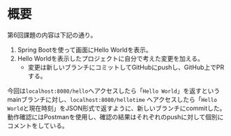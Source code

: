 # 概要

第6回課題の内容は下記の通り。

1. Spring Bootを使って画面にHello Worldを表示。
2. Hello Worldを表示したプロジェクトに自分で考えた変更を加える。
    - 変更は新しいブランチにコミットしてGitHubにpushし、GitHub上でPRする。

今回は`localhost:8080/hello`へアクセスしたら「`Hello World`」を返すというmainブランチに対し、`localhost:8080/hellotime`
へアクセスしたら「`Hello World`と現在時刻」をJSON形式で返すように、新しいブランチにcommitした。  
動作確認にはPostmanを使用し、確認の結果はそれぞれのpushに対して個別にコメントをしている。
